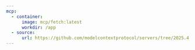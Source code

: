 ```yaml
---
mcp:
  - container:
      image: mcp/fetch:latest
      workdir: /app
  - source:
      url: https://github.com/modelcontextprotocol/servers/tree/2025.4.6
---
```

